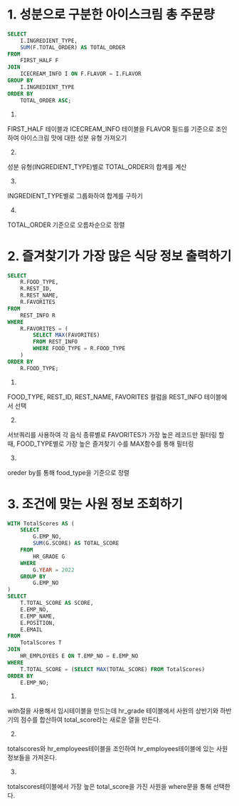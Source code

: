 # 1. 성분으로 구분한 아이스크림 총 주문량

```sql
SELECT 
    I.INGREDIENT_TYPE,
    SUM(F.TOTAL_ORDER) AS TOTAL_ORDER
FROM 
    FIRST_HALF F
JOIN 
    ICECREAM_INFO I ON F.FLAVOR = I.FLAVOR
GROUP BY 
    I.INGREDIENT_TYPE
ORDER BY 
    TOTAL_ORDER ASC;
```

1.
FIRST_HALF 테이블과 ICECREAM_INFO 테이블을 FLAVOR 필드를 기준으로 조인하여 아이스크림 맛에 대한 성분 유형 가져오기

2.
성분 유형(INGREDIENT_TYPE)별로 TOTAL_ORDER의 합계를 계산

3.
INGREDIENT_TYPE별로 그룹화하여 합계를 구하기

4.
TOTAL_ORDER 기준으로 오름차순으로 정렬

# 2. 즐겨찾기가 가장 많은 식당 정보 출력하기

```sql
SELECT 
    R.FOOD_TYPE,
    R.REST_ID,
    R.REST_NAME,
    R.FAVORITES
FROM 
    REST_INFO R
WHERE 
    R.FAVORITES = (
        SELECT MAX(FAVORITES)
        FROM REST_INFO
        WHERE FOOD_TYPE = R.FOOD_TYPE
    )
ORDER BY 
    R.FOOD_TYPE;
```

1.
FOOD_TYPE, REST_ID, REST_NAME, FAVORITES 컬럼을 REST_INFO 테이블에서 선택

2.
서브쿼리를 사용하여 각 음식 종류별로 FAVORITES가 가장 높은 레코드만 필터링 할 때, FOOD_TYPE별로 가장 높은 즐겨찾기 수를 MAX함수를 통해 필터링

3.
oreder by를 통해 food_type을 기준으로 정렬

# 3. 조건에 맞는 사원 정보 조회하기

```sql
WITH TotalScores AS (
    SELECT 
        G.EMP_NO,
        SUM(G.SCORE) AS TOTAL_SCORE
    FROM 
        HR_GRADE G
    WHERE 
        G.YEAR = 2022
    GROUP BY 
        G.EMP_NO
)
SELECT 
    T.TOTAL_SCORE AS SCORE,
    E.EMP_NO,
    E.EMP_NAME,
    E.POSITION,
    E.EMAIL
FROM 
    TotalScores T
JOIN 
    HR_EMPLOYEES E ON T.EMP_NO = E.EMP_NO
WHERE 
    T.TOTAL_SCORE = (SELECT MAX(TOTAL_SCORE) FROM TotalScores)
ORDER BY 
    E.EMP_NO;
```

1. 
with절을 사용해서 임시테이블을 만드는데 hr_grade 테이블에서 사원의 상반기와 하반기의 점수를 합산하여 total_score라는 새로운 열을 만든다.

2.
totalscores와 hr_employees테이블을 조인하여 hr_employees테이블에 있는 사원정보들을 가져온다.

3.
totalscores테이블에서 가장 높은 total_score을 가진 사원을 where문을 통해 선택한다.
